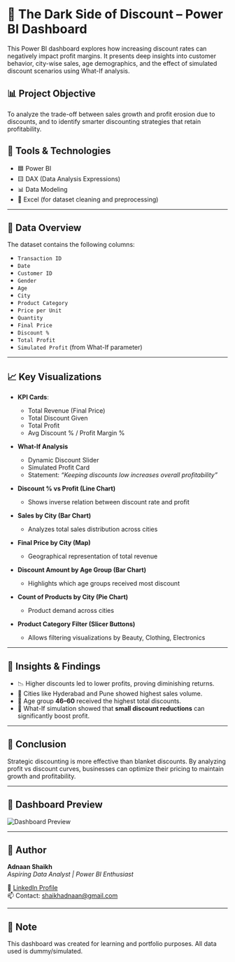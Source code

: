 # 🧠 The Dark Side of Discount – Power BI Dashboard

This Power BI dashboard explores how increasing discount rates can negatively impact profit margins. It presents deep insights into customer behavior, city-wise sales, age demographics, and the effect of simulated discount scenarios using What-If analysis.

## 📊 Project Objective

To analyze the trade-off between sales growth and profit erosion due to discounts, and to identify smarter discounting strategies that retain profitability.

## 📂 Tools & Technologies

- 🟦 Power BI
- 🟨 DAX (Data Analysis Expressions)
- 📊 Data Modeling
- 📄 Excel (for dataset cleaning and preprocessing)

---

## 🧩 Data Overview

The dataset contains the following columns:

- `Transaction ID`
- `Date`
- `Customer ID`
- `Gender`
- `Age`
- `City`
- `Product Category`
- `Price per Unit`
- `Quantity`
- `Final Price`
- `Discount %`
- `Total Profit`
- `Simulated Profit` (from What-If parameter)

---

## 📈 Key Visualizations

- **KPI Cards**:  
  - Total Revenue (Final Price)  
  - Total Discount Given  
  - Total Profit  
  - Avg Discount % / Profit Margin %

- **What-If Analysis**  
  - Dynamic Discount Slider  
  - Simulated Profit Card  
  - Statement: *“Keeping discounts low increases overall profitability”*

- **Discount % vs Profit (Line Chart)**  
  - Shows inverse relation between discount rate and profit

- **Sales by City (Bar Chart)**  
  - Analyzes total sales distribution across cities

- **Final Price by City (Map)**  
  - Geographical representation of total revenue

- **Discount Amount by Age Group (Bar Chart)**  
  - Highlights which age groups received most discount

- **Count of Products by City (Pie Chart)**  
  - Product demand across cities

- **Product Category Filter (Slicer Buttons)**  
  - Allows filtering visualizations by Beauty, Clothing, Electronics

---

## 🧠 Insights & Findings

- 📉 Higher discounts led to lower profits, proving diminishing returns.
- 📍 Cities like Hyderabad and Pune showed highest sales volume.
- 👵 Age group **46–60** received the highest total discounts.
- 🧪 What-If simulation showed that **small discount reductions** can significantly boost profit.

---

## 🎯 Conclusion

Strategic discounting is more effective than blanket discounts. By analyzing profit vs discount curves, businesses can optimize their pricing to maintain growth and profitability.

---

## 📸 Dashboard Preview

![Dashboard Preview](dashboard-image.png)

---

## 👤 Author

**Adnaan Shaikh**  
*Aspiring Data Analyst | Power BI Enthusiast*

🔗 [LinkedIn Profile](linkedin.com/in/adnaan-shaikh-6700bb310 )  
📫 Contact: shaikhadnaan@gmail.com

---

## 📌 Note

This dashboard was created for learning and portfolio purposes. All data used is dummy/simulated.

